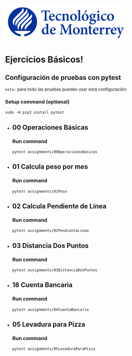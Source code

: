 ![Tec de Monterrey](images/logotecmty.png)
# Ejercicios Básicos!

## Configuración de pruebas con **pytest**

`nota:` para todo las pruebas puedes usar esta configuración:
### Setup command (optional)
```
sudo -H pip3 install pytest
```

- ## 00 Operaciones Básicas
    ### Run command
    ```
    pytest assignments/00OperacionesBasicas
    ```


- ## 01 Calcula peso por mes
    ### Run command
    ```
    pytest assignments/01Peso
    ```


- ## 02 Calcula Pendiente de Línea
    ### Run command
    ```
    pytest assignments/02PendienteLinea
    ```

- ## 03 Distancia Dos Puntos
    ### Run command
    ```
    pytest assignments/03DistanciaDosPuntos
    ```

- ## 18 Cuenta Bancaria
    ### Run command
    ```
    pytest assignments/04CuentaBancaria
    ```

- ## 05 Levadura para Pizza
    ### Run command
    ```
    pytest assignments/05LevaduraParaPizza
    ```
